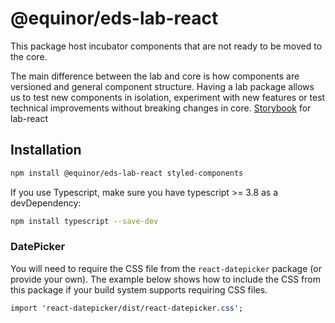 # @equinor/eds-lab-react

This package host incubator components that are not ready to be moved to the core.

The main difference between the lab and core is how components are versioned and general component structure. Having a lab package allows us to test new components in isolation, experiment with new features or test technical improvements without breaking changes in core.
[Storybook](https://s478stedsstorybooklabs.z16.web.core.windows.net/) for lab-react
## Installation

```sh
npm install @equinor/eds-lab-react styled-components
```
If you use Typescript, make sure you have typescript >= 3.8 as a devDependency:
```sh
npm install typescript --save-dev
```


### DatePicker

You will need to require the CSS file from the `react-datepicker` package (or provide your own). The example below shows how to include the CSS from this package if your build system supports requiring CSS files.

```css
import 'react-datepicker/dist/react-datepicker.css';
```